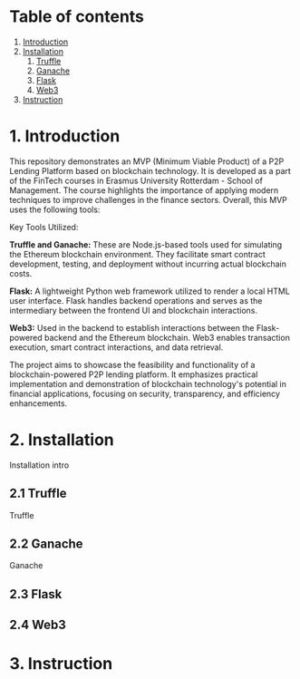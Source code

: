 # Table of contents
1. [Introduction](#introduction)
2. [Installation](#installation)
    1. [Truffle](#truffle)
    2. [Ganache](#ganache)
    3. [Flask](#flask)
    4. [Web3](#web3)
3. [Instruction](#instruction)

# 1. Introduction <a name="introduction"></a>
This repository demonstrates an MVP (Minimum Viable Product) of a P2P Lending Platform based on blockchain technology. It is developed as a part of the FinTech courses in Erasmus University Rotterdam - School of Management. The course highlights the importance of applying modern techniques to improve challenges in the finance sectors. Overall, this MVP uses the following tools: 

Key Tools Utilized:

**Truffle and Ganache:** These are Node.js-based tools used for simulating the Ethereum blockchain environment. They facilitate smart contract development, testing, and deployment without incurring actual blockchain costs.

**Flask:** A lightweight Python web framework utilized to render a local HTML user interface. Flask handles backend operations and serves as the intermediary between the frontend UI and blockchain interactions.

**Web3:** Used in the backend to establish interactions between the Flask-powered backend and the Ethereum blockchain. Web3 enables transaction execution, smart contract interactions, and data retrieval.

The project aims to showcase the feasibility and functionality of a blockchain-powered P2P lending platform. It emphasizes practical implementation and demonstration of blockchain technology's potential in financial applications, focusing on security, transparency, and efficiency enhancements.

# 2. Installation <a name="installation"></a>
Installation intro

## 2.1 Truffle <a name="truffle"></a>
Truffle


## 2.2 Ganache <a name="ganache"></a>
Ganache

## 2.3 Flask <a name="flask"></a>

## 2.4 Web3 <a name="web3"></a>

# 3. Instruction <a name="instruction"></a>
